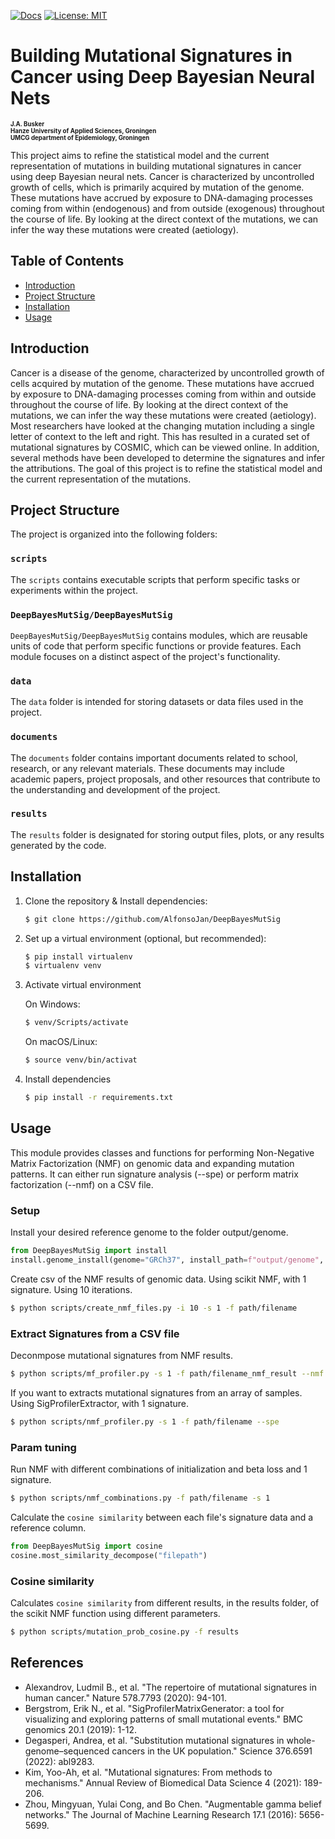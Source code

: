 [![Docs](https://img.shields.io/badge/docs-latest-blue.svg)](https://osf.io/t6j7u/wiki/home/) 
[![License: MIT](https://img.shields.io/badge/License-MIT-yellow.svg)](https://opensource.org/licenses/MIT)

# Building Mutational Signatures in Cancer using Deep Bayesian Neural Nets

<sub><sub>**J.A. Busker**</sub></sub>    
<sub><sub>**Hanze University of Applied Sciences, Groningen**</sub></sub>    
<sub><sub>**UMCG department of Epidemiology, Groningen**</sub></sub>

This project aims to refine the statistical model and the current representation of mutations in building mutational signatures in cancer using deep Bayesian neural nets. Cancer is characterized by uncontrolled growth of cells, which is primarily acquired by mutation of the genome. These mutations have accrued by exposure to DNA-damaging processes coming from within (endogenous) and from outside (exogenous) throughout the course of life. By looking at the direct context of the mutations, we can infer the way these mutations were created (aetiology).

## Table of Contents

- [Introduction](#introduction)
- [Project Structure](#project-structure)
- [Installation](#installation)
- [Usage](#usage)

## Introduction

Cancer is a disease of the genome, characterized by uncontrolled growth of cells acquired by mutation of the genome. These mutations have accrued by exposure to DNA-damaging processes coming from within and outside throughout the course of life. By looking at the direct context of the mutations, we can infer the way these mutations were created (aetiology). Most researchers have looked at the changing mutation including a single letter of context to the left and right. This has resulted in a curated set of mutational signatures by COSMIC, which can be viewed online. In addition, several methods have been developed to determine the signatures and infer the attributions. The goal of this project is to refine the statistical model and the current representation of the mutations.

## Project Structure

The project is organized into the following folders:

### `scripts`

The `scripts` contains executable scripts that perform specific tasks or experiments within the project.

### `DeepBayesMutSig/DeepBayesMutSig`

`DeepBayesMutSig/DeepBayesMutSig` contains modules, which are reusable units of code that perform specific functions or provide features. Each module focuses on a distinct aspect of the project's functionality.

### `data`

The `data` folder is intended for storing datasets or data files used in the project.

### `documents`

The `documents` folder contains important documents related to school, research, or any relevant materials. These documents may include academic papers, project proposals, and other resources that contribute to the understanding and development of the project.

### `results`

The `results` folder is designated for storing output files, plots, or any results generated by the code.

## Installation

1. Clone the repository & Install dependencies:

    ```bash
    $ git clone https://github.com/AlfonsoJan/DeepBayesMutSig
    ```

2. Set up a virtual environment (optional, but recommended):

    ```bash
    $ pip install virtualenv
    $ virtualenv venv
    ```

3. Activate virtual environment

    On Windows:

    ```bash
    $ venv/Scripts/activate
    ```

    On macOS/Linux:

    ```bash
    $ source venv/bin/activat
    ```

4. Install dependencies

    ```bash
    $ pip install -r requirements.txt
    ```

## Usage

This module provides classes and functions for performing Non-Negative Matrix Factorization (NMF)
on genomic data and expanding mutation patterns. It can either run signature analysis (--spe) or perform matrix factorization (--nmf) on a CSV file.

### Setup

Install your desired reference genome to the folder output/genome.

```python
from DeepBayesMutSig import install
install.genome_install(genome="GRCh37", install_path=f"output/genome", bash=True)
```

Create csv of the NMF results of genomic data. Using scikit NMF, with 1 signature. Using 10 iterations.

```bash
$ python scripts/create_nmf_files.py -i 10 -s 1 -f path/filename
```

### Extract Signatures from a CSV file

Deconmpose mutational signatures from NMF results.

```bash
$ python scripts/mf_profiler.py -s 1 -f path/filename_nmf_result --nmf
```

If you want to extracts mutational signatures from an array of samples. Using SigProfilerExtractor, with 1 signature.

```bash
$ python scripts/nmf_profiler.py -s 1 -f path/filename --spe
```

### Param tuning

Run NMF with different combinations of initialization and beta loss and 1 signature.

```bash
$ python scripts/nmf_combinations.py -f path/filename -s 1
```

Calculate the `cosine similarity` between each file's signature data and a reference column.

```python
from DeepBayesMutSig import cosine
cosine.most_similarity_decompose("filepath")
```

### Cosine similarity

Calculates `cosine similarity` from different results, in the results folder, of the scikit NMF function using different parameters.

```bash
$ python scripts/mutation_prob_cosine.py -f results
```

## References

- Alexandrov, Ludmil B., et al. "The repertoire of mutational signatures in human cancer." Nature 578.7793 (2020): 94-101.
- Bergstrom, Erik N., et al. "SigProfilerMatrixGenerator: a tool for visualizing and exploring patterns of small mutational events." BMC genomics 20.1 (2019): 1-12.
- Degasperi, Andrea, et al. "Substitution mutational signatures in whole-genome–sequenced cancers in the UK population." Science 376.6591 (2022): abl9283.
- Kim, Yoo-Ah, et al. "Mutational signatures: From methods to mechanisms." Annual Review of Biomedical Data Science 4 (2021): 189-206.
- Zhou, Mingyuan, Yulai Cong, and Bo Chen. "Augmentable gamma belief networks." The Journal of Machine Learning Research 17.1 (2016): 5656-5699.
